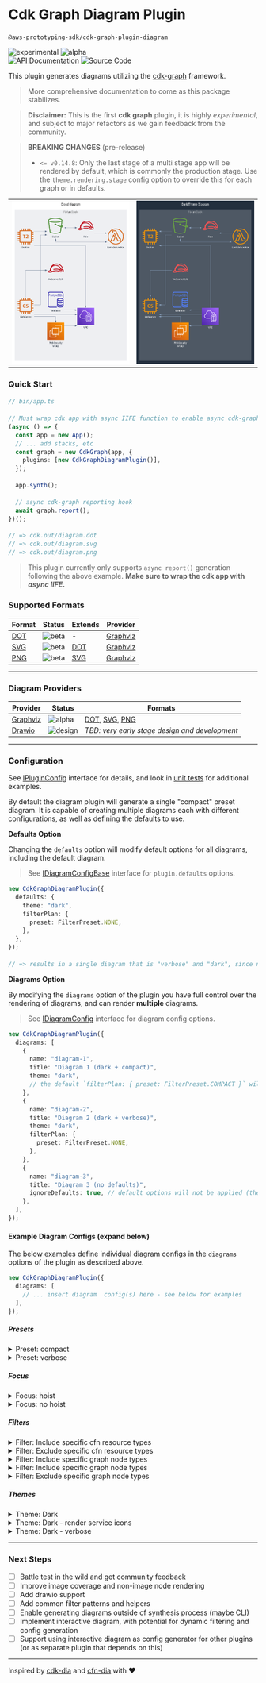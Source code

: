 # Cdk Graph Diagram Plugin

`@aws-prototyping-sdk/cdk-graph-plugin-diagram`

![experimental](https://img.shields.io/badge/stability-experimental-orange.svg)
![alpha](https://img.shields.io/badge/version-alpha-red.svg) \
[![API Documentation](https://img.shields.io/badge/view-API_Documentation-blue.svg)](https://aws.github.io/aws-prototyping-sdk/typescript/cdk-graph-plugin-diagram/index.html)
[![Source Code](https://img.shields.io/badge/view-Source_Code-blue.svg)](https://github.com/aws/aws-prototyping-sdk/tree/mainline/packages/cdk-graph-plugin-diagram)

This plugin generates diagrams utilizing the [cdk-graph](https://aws.github.io/aws-prototyping-sdk/typescript/cdk-graph/index.html) framework.

> More comprehensive documentation to come as this package stabilizes.

> **Disclaimer:** This is the first **cdk graph** plugin, it is highly _experimental_, and subject to major refactors as we gain feedback from the community.

> **BREAKING CHANGES** (pre-release)
>
> - `<= v0.14.8`: Only the last stage of a multi stage app will be rendered by default, which is commonly the production stage. Use the `theme.rendering.stage` config option to override this for each graph or in defaults.

|                                                                             |                                                                          |
| --------------------------------------------------------------------------- | ------------------------------------------------------------------------ |
| <img src="../../assets/cdk-graph-plugin-diagram/default.png" width="300" /> | <img src="../../assets/cdk-graph-plugin-diagram/dark.png" width="300" /> |

### Quick Start

```ts
// bin/app.ts

// Must wrap cdk app with async IIFE function to enable async cdk-graph report
(async () => {
  const app = new App();
  // ... add stacks, etc
  const graph = new CdkGraph(app, {
    plugins: [new CdkGraphDiagramPlugin()],
  });

  app.synth();

  // async cdk-graph reporting hook
  await graph.report();
})();

// => cdk.out/diagram.dot
// => cdk.out/diagram.svg
// => cdk.out/diagram.png
```

> This plugin currently only supports `async report()` generation following the above example. **Make sure to wrap the cdk app with _async IIFE_.**

### Supported Formats

| Format                                          | Status                                                     | Extends                                         | Provider                             |
| ----------------------------------------------- | ---------------------------------------------------------- | ----------------------------------------------- | ------------------------------------ |
| [DOT](https://graphviz.org/docs/outputs/canon/) | ![beta](https://img.shields.io/badge/status-beta-cyan.svg) | -                                               | [Graphviz](../../graphviz/README.md) |
| [SVG](https://graphviz.org/docs/outputs/svg/)   | ![beta](https://img.shields.io/badge/status-beta-cyan.svg) | [DOT](https://graphviz.org/docs/outputs/canon/) | [Graphviz](../../graphviz/README.md) |
| [PNG](https://graphviz.org/docs/outputs/png/)   | ![beta](https://img.shields.io/badge/status-beta-cyan.svg) | [SVG](https://graphviz.org/docs/outputs/canon/) | [Graphviz](../../graphviz/README.md) |

---

### Diagram Providers

| Provider                             | Status                                                         | Formats                                                                                                                                       |
| ------------------------------------ | -------------------------------------------------------------- | --------------------------------------------------------------------------------------------------------------------------------------------- |
| [Graphviz](../../graphviz/README.md) | ![alpha](https://img.shields.io/badge/status-alpha-orange.svg) | [DOT](https://graphviz.org/docs/outputs/canon/), [SVG](https://graphviz.org/docs/outputs/svg/), [PNG](https://graphviz.org/docs/outputs/png/) |
| [Drawio](../../drawio/README.md)     | ![design](https://img.shields.io/badge/status-design-tan.svg)  | _TBD: very early stage design and development_                                                                                                |

---

### Configuration

See [IPluginConfig](https://aws.github.io/aws-prototyping-sdk/typescript/cdk-graph-plugin-diagram/index.html#ipluginconfig) interface for details, and look in [unit tests](https://github.com/aws/aws-prototyping-sdk/tree/mainline/packages/cdk-graph-plugin-diagram/test/graphviz) for additional examples.

By default the diagram plugin will generate a single "compact" preset diagram.
It is capable of creating multiple diagrams each with different configurations, as well as defining the defaults to use.

**Defaults Option**

Changing the `defaults` option will modify default options for all diagrams, including the default diagram.

> See [IDiagramConfigBase](https://aws.github.io/aws-prototyping-sdk/typescript/cdk-graph-plugin-diagram/index.html#idiagramconfigbase) interface for `plugin.defaults` options.

```ts
new CdkGraphDiagramPlugin({
  defaults: {
    theme: "dark",
    filterPlan: {
      preset: FilterPreset.NONE,
    },
  },
});

// => results in a single diagram that is "verbose" and "dark", since no resources are filtered
```

**Diagrams Option**

By modifying the `diagrams` option of the plugin you have full control over the rendering of diagrams, and can render **multiple** diagrams.

> See [IDiagramConfig](https://aws.github.io/aws-prototyping-sdk/typescript/cdk-graph-plugin-diagram/index.html#idiagramconfig) interface for diagram config options.

```ts
new CdkGraphDiagramPlugin({
  diagrams: [
    {
      name: "diagram-1",
      title: "Diagram 1 (dark + compact)",
      theme: "dark",
      // the default `filterPlan: { preset: FilterPreset.COMPACT }` will still apply
    },
    {
      name: "diagram-2",
      title: "Diagram 2 (dark + verbose)",
      theme: "dark",
      filterPlan: {
        preset: FilterPreset.NONE,
      },
    },
    {
      name: "diagram-3",
      title: "Diagram 3 (no defaults)",
      ignoreDefaults: true, // default options will not be applied (theme, filterPlan, etc)
    },
  ],
});
```

#### Example Diagram Configs (expand below)

The below examples define individual diagram configs in the `diagrams` options of the plugin as described above.

```ts
new CdkGraphDiagramPlugin({
  diagrams: [
    // ... insert diagram  config(s) here - see below for examples
  ],
});
```

##### **Presets**

<details>
<summary>Preset: compact</summary>

<img src="../../assets/cdk-graph-plugin-diagram/compact.png" height="200" />

```ts
{
  name: "compact",
  title: "Compact Diagram",
  filterPlan: {
    preset: FilterPreset.COMPACT,
  },
},
```

</details>

<details>
<summary>Preset: verbose</summary>

<img src="../../assets/cdk-graph-plugin-diagram/verbose.png" height="200" />

```ts
{
  name: "verbose",
  title: "Verbose Diagram",
  format: DiagramFormat.PNG,
  ignoreDefaults: true,
},
```

</details>

##### **Focus**

<details>
<summary>Focus: hoist</summary>

<img src="../../assets/cdk-graph-plugin-diagram/focus.png" height="200" />

```ts
{
  name: "focus",
  title: "Focus Lambda Diagram (non-extraneous)",
  filterPlan: {
    focus: (store) =>
      store.getNode(getConstructUUID(app.stack.lambda)),
    preset: FilterPreset.NON_EXTRANEOUS,
  },
  ignoreDefaults: true,
},
```

</details>

<details>
<summary>Focus: no hoist</summary>

<img src="../../assets/cdk-graph-plugin-diagram/focus-nohoist.png" height="200" />

```ts
{
  name: "focus-nohoist",
  title: "Focus WebServer Diagram (noHoist, verbose)",
  filterPlan: {
    focus: {
      node: (store) =>
        store.getNode(getConstructUUID(app.stack.webServer)),
      noHoist: true,
    },
  },
  ignoreDefaults: true,
},
```

</details>

##### **Filters**

<details>
<summary>Filter: Include specific cfn resource types</summary>

<img src="../../assets/cdk-graph-plugin-diagram/filter-cfntype-include.png" height="200" />

```ts
{
  name: "includeCfnType",
  title: "Include CfnType Diagram (filter)",
  filterPlan: {
    filters: [
      Filters.includeCfnType([
        aws_arch.CfnSpec.ServiceResourceDictionary.EC2.Instance,
        /AWS::Lambda::Function.*/,
        "AWS::IAM::Role",
      ]),
      Filters.compact(),
    ],
  },
},
```

</details>

<details>
<summary>Filter: Exclude specific cfn resource types</summary>

<img src="../../assets/cdk-graph-plugin-diagram/filter-cfntype-exclude.png" height="200" />

```ts
{
  name: "excludeCfnType",
  title: "Exclude CfnType Diagram (filter)",
  filterPlan: {
    filters: [
      Filters.excludeCfnType([
        /AWS::EC2::VPC.*/,
        aws_arch.CfnSpec.ServiceResourceDictionary.IAM.Role,
      ]),
      Filters.compact(),
    ],
  },
},
```

</details>

<details>
<summary>Filter: Include specific graph node types</summary>

<img src="../../assets/cdk-graph-plugin-diagram/filter-nodetype-include.png" height="200" />

```ts
{
  name: "includeNodeType",
  title: "Include NodeType Diagram (filter)",
  filterPlan: {
    filters: [
      Filters.includeNodeType([
        NodeTypeEnum.STACK,
        NodeTypeEnum.RESOURCE,
      ]),
      Filters.compact(),
    ],
  },
},
```

</details>

<details>
<summary>Filter: Include specific graph node types</summary>

<img src="../../assets/cdk-graph-plugin-diagram/filter-nodetype-include.png" height="200" />

```ts
{
  name: "includeNodeType",
  title: "Include NodeType Diagram (filter)",
  filterPlan: {
    filters: [
      Filters.includeNodeType([
        NodeTypeEnum.STACK,
        NodeTypeEnum.RESOURCE,
      ]),
      Filters.compact(),
    ],
  },
},
```

</details>

<details>
<summary>Filter: Exclude specific graph node types</summary>

<img src="../../assets/cdk-graph-plugin-diagram/filter-nodetype-exclude.png" height="200" />

```ts
{
  name: "excludeNodeType",
  title: "Exclude NodeType Diagram (filter)",
  filterPlan: {
    filters: [
      Filters.excludeNodeType([
        NodeTypeEnum.NESTED_STACK,
        NodeTypeEnum.CFN_RESOURCE,
        NodeTypeEnum.OUTPUT,
        NodeTypeEnum.PARAMETER,
      ]),
      Filters.compact(),
    ],
  },
},
```

</details>

##### **Themes**

<details>
<summary>Theme: Dark</summary>

<img src="../../assets/cdk-graph-plugin-diagram/dark.png" height="200" />

```ts
{
  name: "Dark",
  title: "Dark Theme Diagram",
  theme: theme,
},
```

</details>

<details>
<summary>Theme: Dark - render service icons</summary>

<img src="../../assets/cdk-graph-plugin-diagram/dark-services.png" height="200" />

```ts
{
  name: "dark-services",
  title: "Dark Theme Custom Diagram",
  theme: {
    theme: theme,
    rendering: {
      resourceIconMin: GraphThemeRenderingIconTarget.SERVICE,
      resourceIconMax: GraphThemeRenderingIconTarget.CATEGORY,
      cfnResourceIconMin: GraphThemeRenderingIconTarget.DATA,
      cfnResourceIconMax: GraphThemeRenderingIconTarget.RESOURCE,
    },
  },
},
```

</details>
<details>
<summary>Theme: Dark - verbose</summary>

<img src="../../assets/cdk-graph-plugin-diagram/dark-verbose.png" height="200" />

```ts
{
  name: "dark-verbose",
  title: "Dark Theme Verbose Diagram",
  ignoreDefaults: true,
  theme: theme,
},
```

</details>

---

### Next Steps

- [ ] Battle test in the wild and get community feedback
- [ ] Improve image coverage and non-image node rendering
- [ ] Add drawio support
- [ ] Add common filter patterns and helpers
- [ ] Enable generating diagrams outside of synthesis process (maybe CLI)
- [ ] Implement interactive diagram, with potential for dynamic filtering and config generation
- [ ] Support using interactive diagram as config generator for other plugins (or as separate plugin that depends on this)

---

Inspired by [cdk-dia](https://github.com/pistazie/cdk-dia) and [cfn-dia](https://github.com/mhlabs/cfn-diagram) with ❤️
